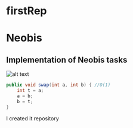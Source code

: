 # firstRep      

# Neobis
## Implementation of Neobis tasks
![alt text](https://wallpapercave.com/wp/wp4084930.jpg)
``` java
public void swap(int a, int b) { //O(1)
    int t = a;
    a = b;
    b = t;
}
```
I created it repository



